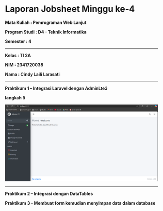 # Laporan Jobsheet Minggu ke-4 
<b>Mata Kuliah : Pemrograman Web Lanjut</b></p>
<b>Program Studi : D4 - Teknik Informatika</b></p>
<b>Semester : 4</b>
<hr>
<b>Kelas : TI 2A</b></p>
<b>NIM : 2341720038</b></p>
<b>Nama : Cindy Laili Larasati</b>
<hr>

<b>Praktikum 1 – Integrasi Laravel dengan AdminLte3<b>
<p>langkah 5
<p align="center">
    <img src="Gambar/P1.png"></p>
<hr>

<b>Praktikum 2 – Integrasi dengan DataTables</b></p>

<b>Praktikum 3 – Membuat form kemudian menyimpan data dalam database</b></p>

